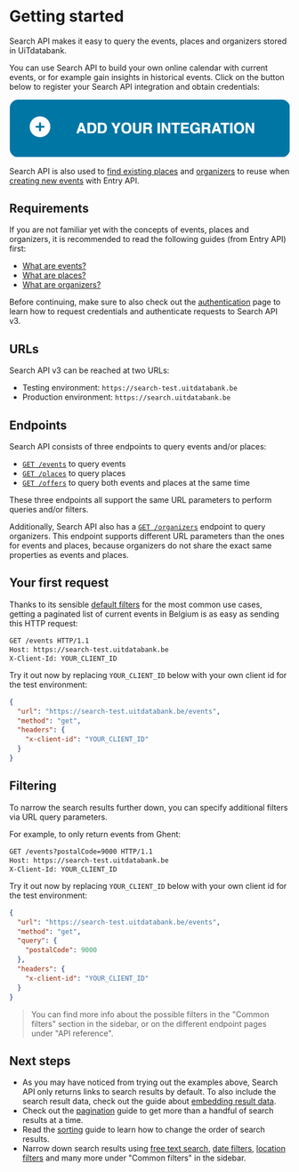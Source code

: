# Getting started

Search API makes it easy to query the events, places and organizers stored in UiTdatabank.

You can use Search API to build your own online calendar with current events, or for example gain insights in historical events. Click on the button below to register your Search API integration and obtain credentials:

<!-- focus: false -->

[![Add your entry API integration](https://raw.githubusercontent.com/cultuurnet/apidocs/main/assets/add-your-integration.svg)](https://platform.publiq.be)

Search API is also used to [find existing places](../entry-api/places/finding-and-reusing-places.md) and [organizers](../entry-api/organizers/finding-and-reusing-organizers.md) to reuse when [creating new events](../entry-api/events/create.md) with Entry API.

## Requirements

If you are not familiar yet with the concepts of events, places and organizers, it is recommended to read the following guides (from Entry API) first:

* [What are events?](../entry-api/events/introduction.md)
* [What are places?](../entry-api/places/introduction.md)
* [What are organizers?](../entry-api/organizers/introduction.md)

Before continuing, make sure to also check out the [authentication](./authentication.md) page to learn how to request credentials and authenticate requests to Search API v3.

## URLs

Search API v3 can be reached at two URLs:

* Testing environment: `https://search-test.uitdatabank.be`
* Production environment: `https://search.uitdatabank.be`

## Endpoints

Search API consists of three endpoints to query events and/or places:

* [`GET /events`](/reference/search.json/paths/~1events/get) to query events
* [`GET /places`](/reference/search.json/paths/~1places/get) to query places
* [`GET /offers`](/reference/search.json/paths/~1offers/get) to query both events and places at the same time

These three endpoints all support the same URL parameters to perform queries and/or filters.

Additionally, Search API also has a [`GET /organizers`](/reference/search.json/paths/~1organizers/get) endpoint to query organizers. This endpoint supports different URL parameters than the ones for events and places, because organizers do not share the exact same properties as events and places.

## Your first request

Thanks to its sensible [default filters](./filters/default-filters.md) for the most common use cases, getting a paginated list of current events in Belgium is as easy as sending this HTTP request:

```http
GET /events HTTP/1.1
Host: https://search-test.uitdatabank.be
X-Client-Id: YOUR_CLIENT_ID
```

Try it out now by replacing `YOUR_CLIENT_ID` below with your own client id for the test environment:

```json http
{
  "url": "https://search-test.uitdatabank.be/events",
  "method": "get",
  "headers": {
    "x-client-id": "YOUR_CLIENT_ID"
  }
}
```

## Filtering

To narrow the search results further down, you can specify additional filters via URL query parameters.

For example, to only return events from Ghent:

```http
GET /events?postalCode=9000 HTTP/1.1
Host: https://search-test.uitdatabank.be
X-Client-Id: YOUR_CLIENT_ID
```

Try it out now by replacing `YOUR_CLIENT_ID` below with your own client id for the test environment:

```json http
{
  "url": "https://search-test.uitdatabank.be/events",
  "method": "get",
  "query": {
    "postalCode": 9000
  },
  "headers": {
    "x-client-id": "YOUR_CLIENT_ID"
  }
}
```

> You can find more info about the possible filters in the "Common filters" section in the sidebar, or on the different endpoint pages under "API reference".

## Next steps

* As you may have noticed from trying out the examples above, Search API only returns links to search results by default. To also include the search result data, check out the guide about [embedding result data](./embedding.md).
* Check out the [pagination](./pagination.md) guide to get more than a handful of search results at a time.
* Read the [sorting](./sorting.md) guide to learn how to change the order of search results.
* Narrow down search results using [free text search](./filters/freetext.md), [date filters](./filters/datetime.md), [location filters](./filters/location.md) and many more under "Common filters" in the sidebar.
